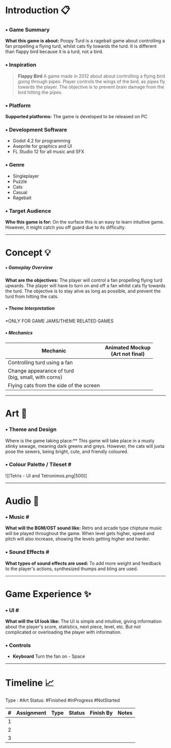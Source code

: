 # Introduction 📋

### ▪️ Game Summary
**What this game is about:**
	Poopy Turd is a ragebait game about controlling a fan propelling a flying turd, whilst cats fly towards the turd. It is different than flappy bird because it is a turd, not a bird.
### ▪️ Inspiration
>    **Flappy Bird**
>      A game made in 2012 about about controlling a flying bird going through pipes. Player controls the wings of the bird, as pipes fly towards the player. The objective is to prevent brain damage from the bird hitting the pipes.

### ▪️ Platform
**Supported platforms:**
	The game is developed to be released on PC

### ▪️ Development Software
- Godot 4.2 for programming
- Aseprite for graphics and UI
- FL Studio 12 for all music and SFX

### ▪️ Genre
- Singleplayer
- Puzzle
- Cats
- Casual
- Ragebait

### ▪️ Target Audience
**Who this game is for:**
	On the surface this is an easy to learn intuitive game. However, it might catch you off guard due to its difficulty.

---
# **Concept** 💡
##### ▪️ Gameplay Overview
**What are the objectives:**
	The player will control a fan propelling flying turd upwards. The player will have to turn on and off a fan whilst cats fly towards the turd. The objective is to stay alive as long as possible, and prevent the turd from hitting the cats.

##### ▪️ Theme Interpretation
   \*ONLY FOR GAME JAMS/THEME RELATED GAMES

##### ▪️ Mechanics
| Mechanic | Animated Mockup<br>(Art not final) |
| ---- | ---- |
| Controlling turd using a fan |  |
| Change appearance of turd<br>(big, small, with corns) |  |
| Flying cats from the side of the screen |  |

---
# **Art** 🎨

### ▪️ Theme and Design
Where is the game taking place:**
	This game will take place in a musty stinky sewage, meaning dark greens and greys. However, the cats will juxta pose the sewers, being bright, cute, and friendly coloured.
### ▪️ Colour Palette / Tileset \#
![[Tetris - UI and Tetronimos.png|500]]

---
# **Audio** 🎸
### ▪️ Music \#
**What will the BGM/OST sound like:**
	Retro and arcade type chiptune music will be played throughout the game. When level gets higher, speed and pitch will also increase, showing the levels getting higher and harder.

### ▪️ Sound Effects \#
**What types of sound effects are used:**
	To add more weight and feedback to the player's actions, synthesized thumps and bling are used.

---
# **Game Experience** ✨
### ▪️ UI \#
**What will the UI look like:**
	The UI is simple and intuitive, giving information about the player's score, statistics, next piece, level, etc. But not complicated or overloading the player with information.

### ▪️ Controls
- **Keyboard**
	 Turn the fan on - Space

---
# **Timeline** 📈

Type : #Art
Status: #Finished #InProgress #NotStarted 

| # | Assignment | Type | Status | Finish By | Notes |
| ---- | ---- | :--- | ---- | ---- | ---- |
| 1 |  |  |  |  |  |
| 2 |  |  |  |  |  |
| 3 |  |  |  |  |  |
